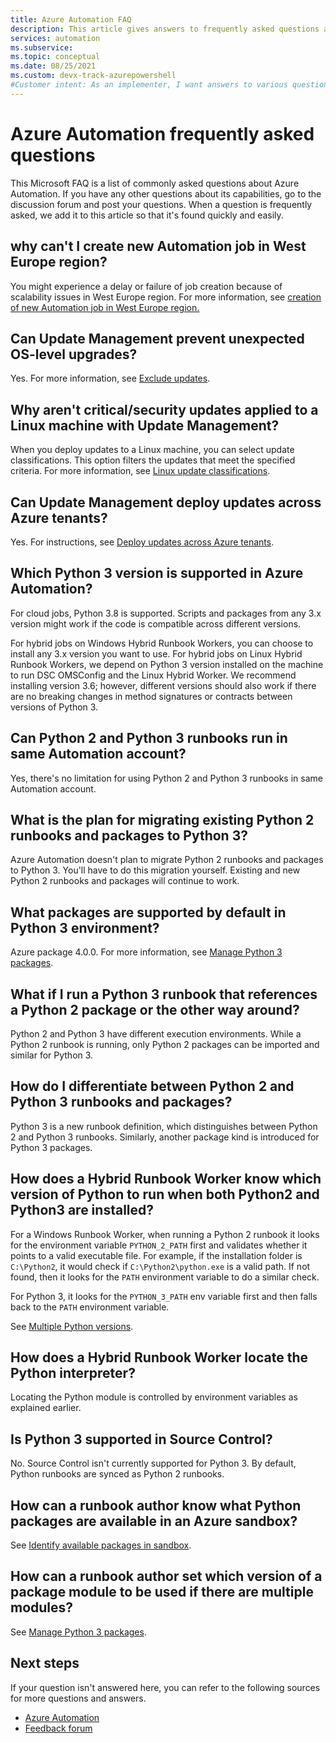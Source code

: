 ```yaml
---
title: Azure Automation FAQ
description: This article gives answers to frequently asked questions about Azure Automation.
services: automation
ms.subservice: 
ms.topic: conceptual
ms.date: 08/25/2021
ms.custom: devx-track-azurepowershell
#Customer intent: As an implementer, I want answers to various questions.
---
```


# Azure Automation frequently asked questions

This Microsoft FAQ is a list of commonly asked questions about Azure Automation. If you have any other questions about its capabilities, go to the discussion forum and post your questions. When a question is frequently asked, we add it to this article so that it's found quickly and easily.

## why can't I create new Automation job in West Europe region?

You might experience a delay or failure of job creation because of scalability issues in West Europe region. For more information, see [creation of new Automation job in West Europe region.](./troubleshoot/runbooks.md#unable-to-find-subscriptionascenario-unable-to-find-the-azure-subscription)

## Can Update Management prevent unexpected OS-level upgrades?

Yes. For more information, see [Exclude updates](./update-management/manage-updates-for-vm.md#exclude-updates).

## Why aren't critical/security updates applied to a Linux machine with Update Management?

When you deploy updates to a Linux machine, you can select update classifications. This option filters the updates that meet the specified criteria. For more information, see [Linux update classifications](./update-management/manage-updates-for-vm.md#linux-update-classifications).

## Can Update Management deploy updates across Azure tenants?

Yes. For instructions, see [Deploy updates across Azure tenants](./update-management/deploy-updates.md#deploy-updates-across-azure-tenants).

## Which Python 3 version is supported in Azure Automation?

For cloud jobs, Python 3.8 is supported. Scripts and packages from any 3.x version might work if the code is compatible across different versions.

For hybrid jobs on Windows Hybrid Runbook Workers, you can choose to install any 3.x version you want to use. For hybrid jobs on Linux Hybrid Runbook Workers, we depend on Python 3 version installed on the machine to run DSC OMSConfig and the Linux Hybrid Worker. We recommend installing version 3.6; however, different versions should also work if there are no breaking changes in method signatures or contracts between versions of Python 3.

## Can Python 2 and Python 3 runbooks run in same Automation account?

Yes, there's no limitation for using Python 2 and Python 3 runbooks in same Automation account.  

## What is the plan for migrating existing Python 2 runbooks and packages to Python 3?

Azure Automation doesn't plan to migrate Python 2 runbooks and packages to Python 3. You'll have to do this migration yourself. Existing and new Python 2 runbooks and packages will continue to work.

## What packages are supported by default in Python 3 environment?

Azure package 4.0.0. For more information, see [Manage Python 3 packages](python-3-packages.md).

## What if I run a Python 3 runbook that references a Python 2 package or the other way around?

Python 2 and Python 3 have different execution environments. While a Python 2 runbook is running, only Python 2 packages can be imported and similar for Python 3.

## How do I differentiate between Python 2 and Python 3 runbooks and packages?

Python 3 is a new runbook definition, which distinguishes between Python 2 and Python 3 runbooks. Similarly, another package kind is introduced for Python 3 packages.

## How does a Hybrid Runbook Worker know which version of Python to run when both Python2 and Python3 are installed?

For a Windows Runbook Worker, when running a Python 2 runbook it looks for the environment variable `PYTHON_2_PATH` first and validates whether it points to a valid executable file. For example, if the installation folder is `C:\Python2`, it would check if `C:\Python2\python.exe` is a valid path. If not found, then it looks for the `PATH` environment variable to do a similar check.

For Python 3, it looks for the `PYTHON_3_PATH` env variable first and then falls back to the `PATH` environment variable.

See [Multiple Python versions](automation-runbook-types.md#multiple-python-versions).

## How does a Hybrid Runbook Worker locate the Python interpreter?

Locating the Python module is controlled by environment variables as explained earlier.

## Is Python 3 supported in Source Control?

No. Source Control isn't currently supported for Python 3. By default, Python runbooks are synced as Python 2 runbooks.

## How can a runbook author know what Python packages are available in an Azure sandbox?

See [Identify available packages in sandbox](python-3-packages.md#identify-available-packages-in-sandbox).

## How can a runbook author set which version of a package module to be used if there are multiple modules?

See [Manage Python 3 packages](python-3-packages.md).

## Next steps

If your question isn't answered here, you can refer to the following sources for more questions and answers.

- [Azure Automation](/answers/topics/azure-automation.html)
- [Feedback forum](https://feedback.azure.com/d365community/forum/721a322e-bd25-ec11-b6e6-000d3a4f0f1c)
